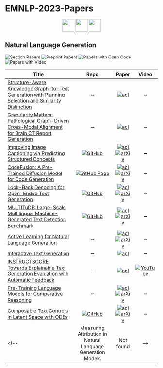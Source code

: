 # EMNLP-2023-Papers

<div align="center">
    <a href="https://github.com/DmitryRyumin/EMNLP-2023-Papers/blob/main/sections/multilinguality-and-linguistic-diversity.md">
        <img src="https://cdn.jsdelivr.net/gh/DmitryRyumin/NewEraAI-Papers@main/images/left.svg" width="40" alt="" />
    </a>
    <a href="https://github.com/DmitryRyumin/EMNLP-2023-Papers/">
        <img src="https://cdn.jsdelivr.net/gh/DmitryRyumin/NewEraAI-Papers@main/images/home.svg" width="40" alt="" />
    </a>
    <a href="https://github.com/DmitryRyumin/EMNLP-2023-Papers/blob/main/sections/nlp-applications.md">
        <img src="https://cdn.jsdelivr.net/gh/DmitryRyumin/NewEraAI-Papers@main/images/right.svg" width="40" alt="" />
    </a>
</div>

## Natural Language Generation

![Section Papers](https://img.shields.io/badge/Section%20Papers-11-42BA16) ![Preprint Papers](https://img.shields.io/badge/Preprint%20Papers-7-b31b1b) ![Papers with Open Code](https://img.shields.io/badge/Papers%20with%20Open%20Code-4-1D7FBF) ![Papers with Video](https://img.shields.io/badge/Papers%20with%20Video-1-FF0000)

<!-- 257, 303 -->
| **Title** | **Repo** | **Paper** | **Video** |
|-----------|:--------:|:---------:|:---------:|
| [Structure-Aware Knowledge Graph-to-Text Generation with Planning Selection and Similarity Distinction](https://aclanthology.org/2023.emnlp-main.537) | :heavy_minus_sign: | [![acl](https://img.shields.io/badge/pdf-ACL%20Anthology-CBCBCC.svg)](https://aclanthology.org/2023.emnlp-main.537.pdf) | :heavy_minus_sign: |
| [Granularity Matters: Pathological Graph-Driven Cross-Modal Alignment for Brain CT Report Generation](https://aclanthology.org/2023.emnlp-main.408) | :heavy_minus_sign: | [![acl](https://img.shields.io/badge/pdf-ACL%20Anthology-CBCBCC.svg)](https://aclanthology.org/2023.emnlp-main.408.pdf) | :heavy_minus_sign: |
| [Improving Image Captioning via Predicting Structured Concepts](https://aclanthology.org/2023.emnlp-main.25) | [![GitHub](https://img.shields.io/github/stars/wangting0/SCP-WGCN)](https://github.com/wangting0/SCP-WGCN) | [![acl](https://img.shields.io/badge/pdf-ACL%20Anthology-CBCBCC.svg)](https://aclanthology.org/2023.emnlp-main.25.pdf) <br /> [![arXiv](https://img.shields.io/badge/arXiv-2311.08223-b31b1b.svg)](http://arxiv.org/abs/2311.08223) | :heavy_minus_sign: |
| [CodeFusion: A Pre-Trained Diffusion Model for Code Generation](https://aclanthology.org/2023.emnlp-main.716) | [![GitHub Page](https://img.shields.io/badge/GitHub-Page-159957.svg)](https://github.com/microsoft/prose-benchmarks/tree/main/CodeFusion) | [![acl](https://img.shields.io/badge/pdf-ACL%20Anthology-CBCBCC.svg)](https://aclanthology.org/2023.emnlp-main.716.pdf) <br /> [![arXiv](https://img.shields.io/badge/arXiv-2310.11584-b31b1b.svg)](http://arxiv.org/abs/2310.11584) | :heavy_minus_sign: |
| [Look-Back Decoding for Open-Ended Text Generation](https://aclanthology.org/2023.emnlp-main.66) | [![GitHub](https://img.shields.io/github/stars/xunannancy/LookBackDecoding)](https://github.com/xunannancy/LookBackDecoding) | [![acl](https://img.shields.io/badge/pdf-ACL%20Anthology-CBCBCC.svg)](https://aclanthology.org/2023.emnlp-main.66.pdf) <br /> [![arXiv](https://img.shields.io/badge/arXiv-2305.13477-b31b1b.svg)](http://arxiv.org/abs/2305.13477) | :heavy_minus_sign: |
| [MULTITuDE: Large-Scale Multilingual Machine-Generated Text Detection Benchmark](https://aclanthology.org/2023.emnlp-main.616) | [![GitHub](https://img.shields.io/github/stars/kinit-sk/mgt-detection-benchmark)](https://github.com/kinit-sk/mgt-detection-benchmark) | [![acl](https://img.shields.io/badge/pdf-ACL%20Anthology-CBCBCC.svg)](https://aclanthology.org/2023.emnlp-main.616.pdf) <br /> [![arXiv](https://img.shields.io/badge/arXiv-2310.13606-b31b1b.svg)](http://arxiv.org/abs/2310.13606) | :heavy_minus_sign: |
| [Active Learning for Natural Language Generation](https://aclanthology.org/2023.emnlp-main.611) | :heavy_minus_sign: | [![acl](https://img.shields.io/badge/pdf-ACL%20Anthology-CBCBCC.svg)](https://aclanthology.org/2023.emnlp-main.611.pdf) <br /> [![arXiv](https://img.shields.io/badge/arXiv-2305.15040-b31b1b.svg)](http://arxiv.org/abs/2305.15040) | :heavy_minus_sign: |
| [Interactive Text Generation](https://aclanthology.org/2023.emnlp-main.270) | :heavy_minus_sign: | [![acl](https://img.shields.io/badge/pdf-ACL%20Anthology-CBCBCC.svg)](https://aclanthology.org/2023.emnlp-main.270.pdf) | :heavy_minus_sign: |
| [INSTRUCTSCORE: Towards Explainable Text Generation Evaluation with Automatic Feedback](https://aclanthology.org/2023.emnlp-main.365) | :heavy_minus_sign: | [![acl](https://img.shields.io/badge/pdf-ACL%20Anthology-CBCBCC.svg)](https://aclanthology.org/2023.emnlp-main.365.pdf) | [![YouTube](https://img.shields.io/badge/YouTube-%23FF0000.svg?style=for-the-badge&logo=YouTube&logoColor=white)](https://www.youtube.com/watch?v=YKJLKz1w36s) |
| [Pre-Training Language Models for Comparative Reasoning](https://aclanthology.org/2023.emnlp-main.763) | :heavy_minus_sign: | [![acl](https://img.shields.io/badge/pdf-ACL%20Anthology-CBCBCC.svg)](https://aclanthology.org/2023.emnlp-main.763.pdf) <br /> [![arXiv](https://img.shields.io/badge/arXiv-2305.14457-b31b1b.svg)](http://arxiv.org/abs/2305.14457) | :heavy_minus_sign: |
| [Composable Text Controls in Latent Space with ODEs](https://aclanthology.org/2023.emnlp-main.1030) | [![GitHub](https://img.shields.io/github/stars/guangyliu/LatentOps)](https://github.com/guangyliu/LatentOps) | [![acl](https://img.shields.io/badge/pdf-ACL%20Anthology-CBCBCC.svg)](https://aclanthology.org/2023.emnlp-main.1030.pdf) <br /> [![arXiv](https://img.shields.io/badge/arXiv-2208.00638-b31b1b.svg)](http://arxiv.org/abs/2208.00638) | :heavy_minus_sign: |
<!-- | Measuring Attribution in Natural Language Generation Models | Not found | -->
